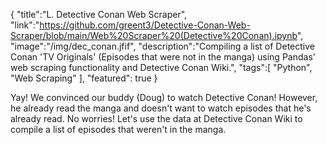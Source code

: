 {
    "title":"L. Detective Conan Web Scraper",
    "link":"https://github.com/greent3/Detective-Conan-Web-Scraper/blob/main/Web%20Scraper%20(Detective%20Conan).ipynb",
    "image":"/img/dec_conan.jfif",
    "description":"Compiling a list of Detective Conan 'TV Originals' (Episodes that were not in the manga) using Pandas' web scraping functionality and Detective Conan Wiki.",
    "tags":[
          "Python",
          "Web Scraping"
        ],
    "featured": true
}


Yay! We convinced our buddy (Doug) to watch Detective Conan!
However, he already read the manga and doesn't want to watch episodes that he's already read.
No worries! Let's use the data at Detective Conan Wiki to compile a list of episodes that weren't in the manga.
